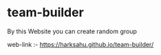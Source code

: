 # team-builder
By this Website you can create random group 


web-link :- https://harksahu.github.io/team-builder/
